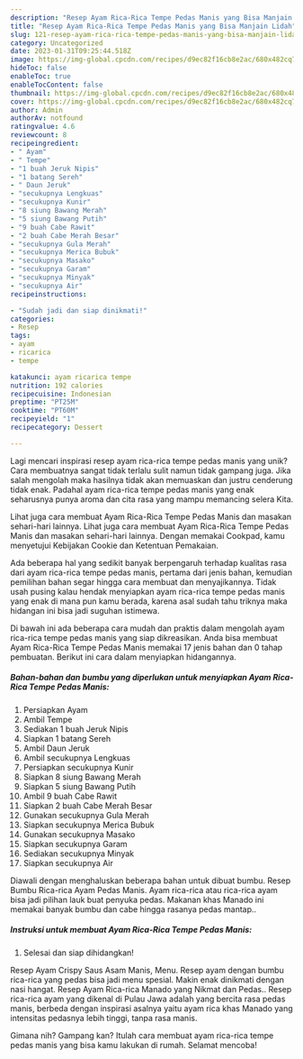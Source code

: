 ```yaml
---
description: "Resep Ayam Rica-Rica Tempe Pedas Manis yang Bisa Manjain Lidah"
title: "Resep Ayam Rica-Rica Tempe Pedas Manis yang Bisa Manjain Lidah"
slug: 121-resep-ayam-rica-rica-tempe-pedas-manis-yang-bisa-manjain-lidah
category: Uncategorized
date: 2023-01-31T09:25:44.518Z
image: https://img-global.cpcdn.com/recipes/d9ec82f16cb8e2ac/680x482cq70/ayam-rica-rica-tempe-pedas-manis-foto-resep-utama.jpg
hideToc: false
enableToc: true
enableTocContent: false
thumbnail: https://img-global.cpcdn.com/recipes/d9ec82f16cb8e2ac/680x482cq70/ayam-rica-rica-tempe-pedas-manis-foto-resep-utama.jpg
cover: https://img-global.cpcdn.com/recipes/d9ec82f16cb8e2ac/680x482cq70/ayam-rica-rica-tempe-pedas-manis-foto-resep-utama.jpg
author: Admin
authorAv: notfound
ratingvalue: 4.6
reviewcount: 8
recipeingredient:
- " Ayam"
- " Tempe"
- "1 buah Jeruk Nipis"
- "1 batang Sereh"
- " Daun Jeruk"
- "secukupnya Lengkuas"
- "secukupnya Kunir"
- "8 siung Bawang Merah"
- "5 siung Bawang Putih"
- "9 buah Cabe Rawit"
- "2 buah Cabe Merah Besar"
- "secukupnya Gula Merah"
- "secukupnya Merica Bubuk"
- "secukupnya Masako"
- "secukupnya Garam"
- "secukupnya Minyak"
- "secukupnya Air"
recipeinstructions:

- "Sudah jadi dan siap dinikmati!"
categories:
- Resep
tags:
- ayam
- ricarica
- tempe

katakunci: ayam ricarica tempe 
nutrition: 192 calories
recipecuisine: Indonesian
preptime: "PT25M"
cooktime: "PT60M"
recipeyield: "1"
recipecategory: Dessert

---
```





Lagi mencari inspirasi resep ayam rica-rica tempe pedas manis yang unik? Cara membuatnya sangat tidak terlalu sulit namun tidak gampang juga. Jika salah mengolah maka hasilnya tidak akan memuaskan dan justru cenderung tidak enak. Padahal ayam rica-rica tempe pedas manis yang enak seharusnya punya aroma dan cita rasa yang mampu memancing selera Kita.





Lihat juga cara membuat Ayam Rica-Rica Tempe Pedas Manis dan masakan sehari-hari lainnya. Lihat juga cara membuat Ayam Rica-Rica Tempe Pedas Manis dan masakan sehari-hari lainnya. Dengan memakai Cookpad, kamu menyetujui Kebijakan Cookie dan Ketentuan Pemakaian.

Ada beberapa hal yang sedikit banyak berpengaruh terhadap kualitas rasa dari ayam rica-rica tempe pedas manis, pertama dari jenis bahan, kemudian pemilihan bahan segar hingga cara membuat dan menyajikannya. Tidak usah pusing kalau hendak menyiapkan ayam rica-rica tempe pedas manis yang enak di mana pun kamu berada, karena asal sudah tahu triknya maka hidangan ini bisa jadi suguhan istimewa.






Di bawah ini ada beberapa cara mudah dan praktis dalam mengolah ayam rica-rica tempe pedas manis yang siap dikreasikan. Anda bisa membuat Ayam Rica-Rica Tempe Pedas Manis memakai 17 jenis bahan dan 0 tahap pembuatan. Berikut ini cara dalam menyiapkan hidangannya.

<!--inarticleads1-->

##### Bahan-bahan dan bumbu yang diperlukan untuk menyiapkan Ayam Rica-Rica Tempe Pedas Manis:

1. Persiapkan  Ayam
1. Ambil  Tempe
1. Sediakan 1 buah Jeruk Nipis
1. Siapkan 1 batang Sereh
1. Ambil  Daun Jeruk
1. Ambil secukupnya Lengkuas
1. Persiapkan secukupnya Kunir
1. Siapkan 8 siung Bawang Merah
1. Siapkan 5 siung Bawang Putih
1. Ambil 9 buah Cabe Rawit
1. Siapkan 2 buah Cabe Merah Besar
1. Gunakan secukupnya Gula Merah
1. Siapkan secukupnya Merica Bubuk
1. Gunakan secukupnya Masako
1. Siapkan secukupnya Garam
1. Sediakan secukupnya Minyak
1. Siapkan secukupnya Air


Diawali dengan menghaluskan beberapa bahan untuk dibuat bumbu. Resep Bumbu Rica-rica Ayam Pedas Manis. Ayam rica-rica atau rica-rica ayam bisa jadi pilihan lauk buat penyuka pedas. Makanan khas Manado ini memakai banyak bumbu dan cabe hingga rasanya pedas mantap.. 

<!--inarticleads2-->

##### Instruksi untuk membuat Ayam Rica-Rica Tempe Pedas Manis:


1. Selesai dan siap dihidangkan!

Resep Ayam Crispy Saus Asam Manis, Menu. Resep ayam dengan bumbu rica-rica yang pedas bisa jadi menu spesial. Makin enak dinikmati dengan nasi hangat. Resep Ayam Rica-rica Manado yang Nikmat dan Pedas.. Resep rica-rica ayam yang dikenal di Pulau Jawa adalah yang bercita rasa pedas manis, berbeda dengan inspirasi asalnya yaitu ayam rica khas Manado yang intensitas pedasnya lebih tinggi, tanpa rasa manis. 

Gimana nih? Gampang kan? Itulah cara membuat ayam rica-rica tempe pedas manis yang bisa kamu lakukan di rumah. Selamat mencoba!
